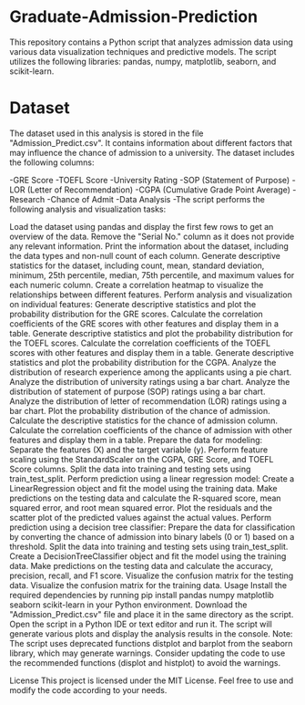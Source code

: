 # Graduate-Admission-Prediction
This repository contains a Python script that analyzes admission data using various data visualization techniques and predictive models. The script utilizes the following libraries: pandas, numpy, matplotlib, seaborn, and scikit-learn.

# Dataset
The dataset used in this analysis is stored in the file "Admission_Predict.csv". It contains information about different factors that may influence the chance of admission to a university. The dataset includes the following columns:

-GRE Score
-TOEFL Score
-University Rating
-SOP (Statement of Purpose)
-LOR (Letter of Recommendation)
-CGPA (Cumulative Grade Point Average)
-Research
-Chance of Admit
-Data Analysis
-The script performs the following analysis and visualization tasks:

Load the dataset using pandas and display the first few rows to get an overview of the data.
Remove the "Serial No." column as it does not provide any relevant information.
Print the information about the dataset, including the data types and non-null count of each column.
Generate descriptive statistics for the dataset, including count, mean, standard deviation, minimum, 25th percentile, median, 75th percentile, and maximum values for each numeric column.
Create a correlation heatmap to visualize the relationships between different features.
Perform analysis and visualization on individual features:
Generate descriptive statistics and plot the probability distribution for the GRE scores.
Calculate the correlation coefficients of the GRE scores with other features and display them in a table.
Generate descriptive statistics and plot the probability distribution for the TOEFL scores.
Calculate the correlation coefficients of the TOEFL scores with other features and display them in a table.
Generate descriptive statistics and plot the probability distribution for the CGPA.
Analyze the distribution of research experience among the applicants using a pie chart.
Analyze the distribution of university ratings using a bar chart.
Analyze the distribution of statement of purpose (SOP) ratings using a bar chart.
Analyze the distribution of letter of recommendation (LOR) ratings using a bar chart.
Plot the probability distribution of the chance of admission.
Calculate the descriptive statistics for the chance of admission column.
Calculate the correlation coefficients of the chance of admission with other features and display them in a table.
Prepare the data for modeling:
Separate the features (X) and the target variable (y).
Perform feature scaling using the StandardScaler on the CGPA, GRE Score, and TOEFL Score columns.
Split the data into training and testing sets using train_test_split.
Perform prediction using a linear regression model:
Create a LinearRegression object and fit the model using the training data.
Make predictions on the testing data and calculate the R-squared score, mean squared error, and root mean squared error.
Plot the residuals and the scatter plot of the predicted values against the actual values.
Perform prediction using a decision tree classifier:
Prepare the data for classification by converting the chance of admission into binary labels (0 or 1) based on a threshold.
Split the data into training and testing sets using train_test_split.
Create a DecisionTreeClassifier object and fit the model using the training data.
Make predictions on the testing data and calculate the accuracy, precision, recall, and F1 score.
Visualize the confusion matrix for the testing data.
Visualize the confusion matrix for the training data.
Usage
Install the required dependencies by running pip install pandas numpy matplotlib seaborn scikit-learn in your Python environment.
Download the "Admission_Predict.csv" file and place it in the same directory as the script.
Open the script in a Python IDE or text editor and run it.
The script will generate various plots and display the analysis results in the console.
Note: The script uses deprecated functions distplot and barplot from the seaborn library, which may generate warnings. Consider updating the code to use the recommended functions (displot and histplot) to avoid the warnings.

License
This project is licensed under the MIT License. Feel free to use and modify the code according to your needs.
